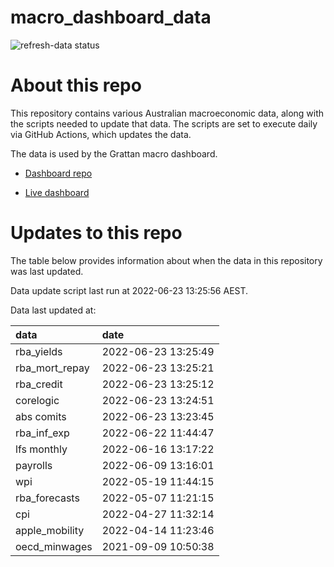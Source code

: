 
<!-- README.md is generated from README.Rmd. Please edit that file -->

# macro\_dashboard\_data

<!-- badges: start -->

![refresh-data
status](https://github.com/grattan/macro_dashboard_data/workflows/refresh-data/badge.svg)

<!-- badges: end -->

# About this repo

This repository contains various Australian macroeconomic data, along
with the scripts needed to update that data. The scripts are set to
execute daily via GitHub Actions, which updates the data.

The data is used by the Grattan macro dashboard.

  - [Dashboard repo](https://github.com/grattan/macrodashboard)

  - [Live dashboard](https://mattcowgill.shinyapps.io/macrodashboard/)

# Updates to this repo

The table below provides information about when the data in this
repository was last updated.

Data update script last run at 2022-06-23 13:25:56 AEST.

Data last updated at:

| data             | date                |
| :--------------- | :------------------ |
| rba\_yields      | 2022-06-23 13:25:49 |
| rba\_mort\_repay | 2022-06-23 13:25:21 |
| rba\_credit      | 2022-06-23 13:25:12 |
| corelogic        | 2022-06-23 13:24:51 |
| abs comits       | 2022-06-23 13:23:45 |
| rba\_inf\_exp    | 2022-06-22 11:44:47 |
| lfs monthly      | 2022-06-16 13:17:22 |
| payrolls         | 2022-06-09 13:16:01 |
| wpi              | 2022-05-19 11:44:15 |
| rba\_forecasts   | 2022-05-07 11:21:15 |
| cpi              | 2022-04-27 11:32:14 |
| apple\_mobility  | 2022-04-14 11:23:46 |
| oecd\_minwages   | 2021-09-09 10:50:38 |
